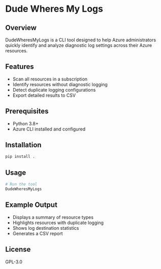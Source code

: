 # Dude Wheres My Logs

## Overview
DudeWheresMyLogs is a CLI tool designed to help Azure administrators quickly identify and analyze diagnostic log settings across their Azure resources.

## Features
- Scan all resources in a subscription
- Identify resources without diagnostic logging
- Detect duplicate logging configurations
- Export detailed results to CSV

## Prerequisites
- Python 3.8+
- Azure CLI installed and configured

## Installation
```bash
pip install .
```

## Usage
```bash
# Run the tool
DudeWheresMyLogs
```

## Example Output
- Displays a summary of resource types
- Highlights resources with duplicate logging
- Shows log destination statistics
- Generates a CSV report

## License
GPL-3.0
